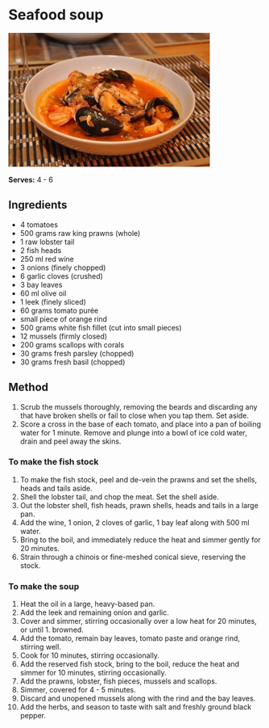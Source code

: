 # Seafood soup

![Seafood soup](resources/seafood-soup.jpg)

**Serves:** 4 - 6

## Ingredients
- 4 tomatoes
- 500 grams raw king prawns (whole)
- 1 raw lobster tail
- 2 fish heads
- 250 ml red wine
- 3 onions (finely chopped)
- 6 garlic cloves (crushed)
- 3 bay leaves
- 60 ml olive oil
- 1 leek (finely sliced)
- 60 grams tomato purée
- small piece of orange rind
- 500 grams white fish fillet (cut into small pieces)
- 12 mussels (firmly closed)
- 200 grams scallops with corals
- 30 grams fresh parsley (chopped)
- 30 grams fresh basil (chopped)

## Method
1. Scrub the mussels thoroughly,  removing the beards and discarding any that have broken shells or fail to close when you tap them. Set aside.
1. Score a cross in the base of each tomato, and place into a pan of boiling water for 1 minute. Remove and plunge into a bowl of ice cold water, drain and peel away the skins.

### To make the fish stock
1. To make the fish stock, peel and de-vein the prawns and set the shells, heads and tails aside.
1. Shell the lobster tail, and chop the meat. Set the shell aside.
1. Out the lobster shell, fish heads, prawn shells, heads and tails in a large pan.
1. Add the wine, 1 onion, 2 cloves of garlic, 1 bay leaf along with 500 ml water. 
1. Bring to the boil, and immediately reduce the heat and simmer gently for 20 minutes.
1. Strain through a chinois or fine-meshed conical sieve, reserving the stock.

### To make the soup
1. Heat the oil in a large, heavy-based pan. 
1. Add the leek and remaining onion and garlic.
1. Cover and simmer, stirring occasionally over a low heat for 20 minutes, or until 1. browned.
1. Add the tomato, remain bay leaves, tomato paste and orange rind, stirring well.
1. Cook for 10 minutes, stirring occasionally.
1. Add the reserved fish stock, bring to the boil, reduce the heat and simmer for 10 minutes, stirring occasionally.
1. Add the prawns, lobster, fish pieces, mussels and scallops.
1. Simmer, covered for 4 - 5 minutes.
1. Discard and unopened mussels along with the rind and the bay leaves.
1. Add the herbs, and season to taste with salt and freshly ground black pepper.